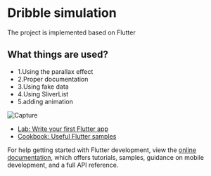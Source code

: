 # Dribble simulation

The project is implemented based on Flutter

## What things are used?

- 1.Using the parallax effect
- 2.Proper documentation
- 3.Using fake data
- 4.Using SliverList
- 5.adding animation
  
![Capture](https://github.com/mahdadi78/-parallax-effect/assets/78992400/e2715392-b473-4339-a7b6-3bbc42ad59c8)

- [Lab: Write your first Flutter app](https://docs.flutter.dev/get-started/codelab)
- [Cookbook: Useful Flutter samples](https://docs.flutter.dev/cookbook)

For help getting started with Flutter development, view the
[online documentation](https://docs.flutter.dev/), which offers tutorials,
samples, guidance on mobile development, and a full API reference.
